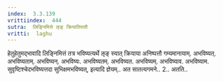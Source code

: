 ```yaml
---
index:  3.3.139
vrittiindex:  444
sutra:  लिङ्निमित्ते ऌङ् क्रियातिपत्तौ
vritti:  laghu 
---
```


हेतुहेतुमद्भावादि लिङ्निमित्तं तत्र भविष्यत्यर्थे ऌङ् स्यात् क्रियाया अनिष्पत्तौ गम्यमानायाम्. अभविष्यत्. अभविष्यताम्. अभविष्यन्. अभविष्यः. अभविष्यतम्. अभविष्यत. अभविष्यम्. अभविष्याव. अभविष्याम. सुवृष्टिश्चेदभविष्यत्तदा सुभिक्षमभविष्यत्, इत्यादि ज्ञेयम्.. अत सातत्यगमने.. 2.. अतति..

